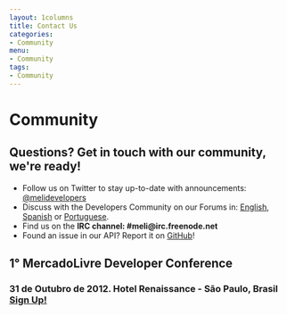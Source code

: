 ```yaml
---
layout: 1columns
title: Contact Us
categories: 
- Community
menu: 
- Community
tags: 
- Community
---
```


<h1>Community</h1>


## Questions? Get in touch with our community, we're ready!

<ul class="ch-list parameters">
<li>Follow us on Twitter to stay up-to-date with announcements: <a target="_blank" href="https://twitter.com/@melidevelopers">@melidevelopers</a></li>
<li>Discuss with the Developers Community on our Forums in: <a href="/forums-en">English</a>, <a href="/forums-es">Spanish</a> or <a href="/forums-pt">Portuguese</a>.</li>
<li>Find us on the <strong>IRC channel: #meli@irc.freenode.net</strong></li>
<li>Found an issue in our API? Report it on <a target="_blank" href="https://github.com/mercadolibre/api/issues">GitHub</a>!</li>
</ul>


## 1° MercadoLivre Developer Conference

<h3>31 de Outubro de 2012. Hotel Renaissance - São Paulo, Brasil <a href="http://devconf.mercadolibre.com/">Sign Up!</a></h3>


